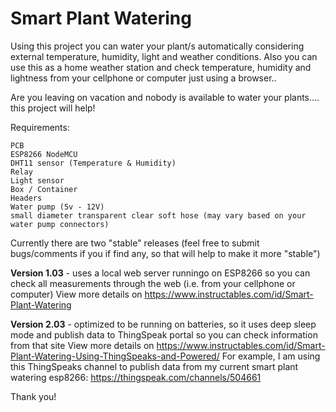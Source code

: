 # Smart Plant Watering
Using this project you can water your plant/s automatically considering external temperature, humidity, light and weather conditions. Also you can use this as a home weather station and check temperature, humidity and lightness from your cellphone or computer just using a browser..

Are you leaving on vacation and nobody is available to water your plants.... this project will help!

Requirements:

    PCB
    ESP8266 NodeMCU
    DHT11 sensor (Temperature & Humidity)
    Relay
    Light sensor
    Box / Container
    Headers
    Water pump (5v - 12V)
    small diameter transparent clear soft hose (may vary based on your water pump connectors)

Currently there are two "stable" releases (feel free to submit bugs/comments if you if find any, so that will help to make it more "stable")

<b>Version 1.03</b> - uses a local web server runningo on ESP8266 so you can check all measurements through the web (i.e. from your cellphone or computer)
    View more details on https://www.instructables.com/id/Smart-Plant-Watering

<b>Version 2.03</b> - optimized to be running on batteries, so it uses deep sleep mode and publish data to ThingSpeak portal so you can check information from that site 
    View more details on https://www.instructables.com/id/Smart-Plant-Watering-Using-ThingSpeaks-and-Powered/
    For example, I am using this ThingSpeaks channel to publish data from my current smart plant watering esp8266: https://thingspeak.com/channels/504661

Thank you!
